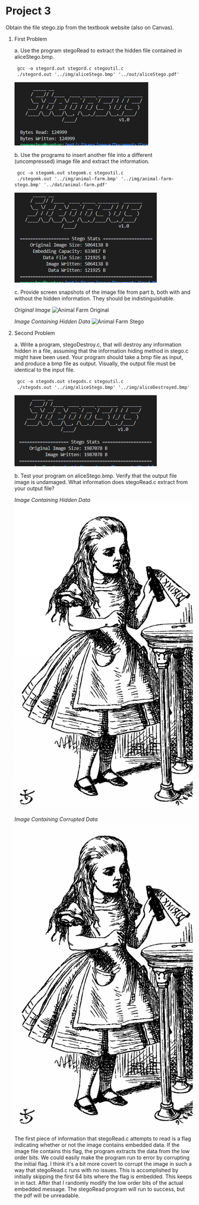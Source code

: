 # Project 3
Obtain the file stego.zip from the textbook website (also on Canvas).

1. First Problem

    a. Use the program stegoRead to extract the hidden file contained in aliceStego.bmp.
        
        gcc -o stegord.out stegord.c stegoutil.c
        ./stegord.out '../img/aliceStego.bmp' '../out/aliceStego.pdf'

    ![Stego Read Output](img/stegord-run.PNG?raw=true "Title")

    b. Use the programs to insert another file into a different (uncompressed) image file and extract the information.

        gcc -o stegomk.out stegomk.c stegoutil.c
        ./stegomk.out '../img/animal-farm.bmp' '../img/animal-farm-stego.bmp' '../dat/animal-farm.pdf'

    ![Stego Make Output](img/stegomk-run.PNG?raw=true "Title")

    c. Provide screen snapshots of the image file from part b, both with and without the hidden information. They should be indistinguishable.

    *Original Image*
    ![Animal Farm Original](img/animal-farm.bmp?raw=true "Title")

    *Image Containing Hidden Data*
    ![Animal Farm Stego](img/animal-farm-stego.bmp?raw=true "Title")


2. Second Problem

    a. Write a program, stegoDestroy.c, that will destroy any information hidden in a file, assuming that the information hiding method in stego.c might have been used. Your program should take a bmp file as input, and produce a bmp file as output. Visually, the output file must be identical to the input file.

        gcc -o stegods.out stegods.c stegoutil.c
        ./stegods.out '../img/aliceStego.bmp' '../img/aliceDestroyed.bmp'

    ![Stego Destroy Output](img/stegods-run.PNG?raw=true "Title")

    b. Test your program on aliceStego.bmp. Verify that the output file image is undamaged. What information does stegoRead.c extract from your output file?

    *Image Containing Hidden Data*
    ![Stego Read Output](img/aliceStego.bmp?raw=true "Title")

    *Image Containing Corrupted Data*
    ![Stego Read Output](img/aliceDestroyed.bmp?raw=true "Title")

    The first piece of information that stegoRead.c attempts to read is a flag indicating whether or not the image contains embedded data. If the image file contains this flag, the program extracts the data from the low order bits. We could easily make the program run to error by corrupting the initial flag. I think it's a bit more covert to corrupt the image in such a way that stegoRead.c runs with no issues. This is accomplished by initially skipping the first 64 bits where the flag is embedded. This keeps in in tact. After that I randomly modify the low order bits of the actual embedded message. The stegoRead program will run to success, but the pdf will be unreadable. 